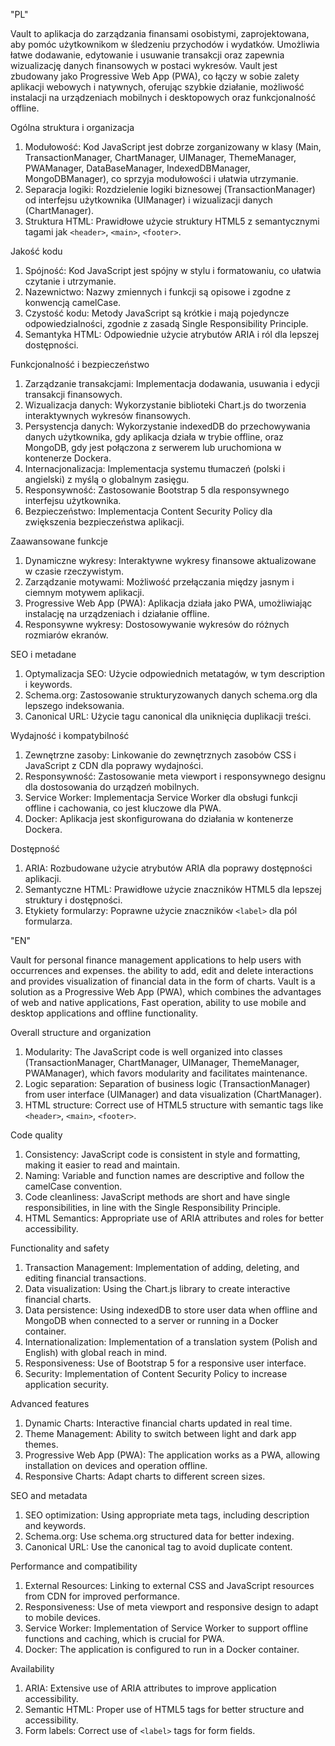 "PL"

Vault to aplikacja do zarządzania finansami osobistymi, zaprojektowana, aby pomóc użytkownikom w śledzeniu przychodów i wydatków.
Umożliwia łatwe dodawanie, edytowanie i usuwanie transakcji oraz zapewnia wizualizację danych finansowych w postaci wykresów.
Vault jest zbudowany jako Progressive Web App (PWA), co łączy w sobie zalety aplikacji webowych i natywnych, oferując szybkie działanie, możliwość instalacji na urządzeniach mobilnych i desktopowych oraz funkcjonalność offline.


Ogólna struktura i organizacja

1. Modułowość: Kod JavaScript jest dobrze zorganizowany w klasy (Main, TransactionManager, ChartManager, UIManager, ThemeManager, 
   PWAManager, DataBaseManager, IndexedDBManager, MongoDBManager), 
   co sprzyja modułowości i ułatwia utrzymanie.
2. Separacja logiki: Rozdzielenie logiki biznesowej (TransactionManager) od interfejsu użytkownika (UIManager) i wizualizacji danych
   (ChartManager).
3. Struktura HTML: Prawidłowe użycie struktury HTML5 z semantycznymi tagami jak `<header>`, `<main>`, `<footer>`.

Jakość kodu

1. Spójność: Kod JavaScript jest spójny w stylu i formatowaniu, co ułatwia czytanie i utrzymanie.
2. Nazewnictwo: Nazwy zmiennych i funkcji są opisowe i zgodne z konwencją camelCase.
3. Czystość kodu: Metody JavaScript są krótkie i mają pojedyncze odpowiedzialności, zgodnie z zasadą Single Responsibility Principle.
4. Semantyka HTML: Odpowiednie użycie atrybutów ARIA i ról dla lepszej dostępności.

Funkcjonalność i bezpieczeństwo

1. Zarządzanie transakcjami: Implementacja dodawania, usuwania i edycji transakcji finansowych.
2. Wizualizacja danych: Wykorzystanie biblioteki Chart.js do tworzenia interaktywnych wykresów finansowych.
3. Persystencja danych: Wykorzystanie indexedDB do przechowywania danych użytkownika, gdy aplikacja działa w trybie offline, oraz   
   MongoDB, gdy jest połączona z serwerem lub uruchomiona w kontenerze Dockera.
4. Internacjonalizacja: Implementacja systemu tłumaczeń (polski i angielski) z myślą o globalnym zasięgu.
5. Responsywność: Zastosowanie Bootstrap 5 dla responsywnego interfejsu użytkownika.
6. Bezpieczeństwo: Implementacja Content Security Policy dla zwiększenia bezpieczeństwa aplikacji.

Zaawansowane funkcje

1. Dynamiczne wykresy: Interaktywne wykresy finansowe aktualizowane w czasie rzeczywistym.
2. Zarządzanie motywami: Możliwość przełączania między jasnym i ciemnym motywem aplikacji.
3. Progressive Web App (PWA): Aplikacja działa jako PWA, umożliwiając instalację na urządzeniach i działanie offline.
4. Responsywne wykresy: Dostosowywanie wykresów do różnych rozmiarów ekranów.

SEO i metadane

1. Optymalizacja SEO: Użycie odpowiednich metatagów, w tym description i keywords.
2. Schema.org: Zastosowanie strukturyzowanych danych schema.org dla lepszego indeksowania.
3. Canonical URL: Użycie tagu canonical dla uniknięcia duplikacji treści.

Wydajność i kompatybilność

1. Zewnętrzne zasoby: Linkowanie do zewnętrznych zasobów CSS i JavaScript z CDN dla poprawy wydajności.
2. Responsywność: Zastosowanie meta viewport i responsywnego designu dla dostosowania do urządzeń mobilnych.
3. Service Worker: Implementacja Service Worker dla obsługi funkcji offline i cachowania, co jest kluczowe dla PWA.
4. Docker: Aplikacja jest skonfigurowana do działania w kontenerze Dockera.

Dostępność

1. ARIA: Rozbudowane użycie atrybutów ARIA dla poprawy dostępności aplikacji.
2. Semantyczne HTML: Prawidłowe użycie znaczników HTML5 dla lepszej struktury i dostępności.
3. Etykiety formularzy: Poprawne użycie znaczników `<label>` dla pól formularza.



"EN"

Vault for personal finance management applications to help users with occurrences and expenses. 
the ability to add, edit and delete interactions and provides visualization of financial data in the form of charts. 
Vault is a solution as a Progressive Web App (PWA), which combines the advantages of web and native applications, 
Fast operation, ability to use mobile and desktop applications and offline functionality.

Overall structure and organization

1. Modularity: The JavaScript code is well organized into classes (TransactionManager, ChartManager, UIManager, ThemeManager, 
   PWAManager), 
   which favors modularity and facilitates maintenance.
2. Logic separation: Separation of business logic (TransactionManager) from user interface (UIManager) and data visualization 
   (ChartManager).
3. HTML structure: Correct use of HTML5 structure with semantic tags like `<header>`, `<main>`, `<footer>`.

Code quality

1. Consistency: JavaScript code is consistent in style and formatting, making it easier to read and maintain.
2. Naming: Variable and function names are descriptive and follow the camelCase convention.
3. Code cleanliness: JavaScript methods are short and have single responsibilities, in line with the Single Responsibility Principle.
4. HTML Semantics: Appropriate use of ARIA attributes and roles for better accessibility.

Functionality and safety

1. Transaction Management: Implementation of adding, deleting, and editing financial transactions.
2. Data visualization: Using the Chart.js library to create interactive financial charts.
3. Data persistence: Using indexedDB to store user data when offline and MongoDB when connected to a server or running in a Docker    
   container.
4. Internationalization: Implementation of a translation system (Polish and English) with global reach in mind.
5. Responsiveness: Use of Bootstrap 5 for a responsive user interface.
6. Security: Implementation of Content Security Policy to increase application security.

Advanced features

1. Dynamic Charts: Interactive financial charts updated in real time.
2. Theme Management: Ability to switch between light and dark app themes.
3. Progressive Web App (PWA): The application works as a PWA, allowing installation on devices and operation offline.
4. Responsive Charts: Adapt charts to different screen sizes.

SEO and metadata

1. SEO optimization: Using appropriate meta tags, including description and keywords.
2. Schema.org: Use schema.org structured data for better indexing.
3. Canonical URL: Use the canonical tag to avoid duplicate content.

Performance and compatibility

1. External Resources: Linking to external CSS and JavaScript resources from CDN for improved performance.
2. Responsiveness: Use of meta viewport and responsive design to adapt to mobile devices.
3. Service Worker: Implementation of Service Worker to support offline functions and caching, which is crucial for PWA.
4. Docker: The application is configured to run in a Docker container.

Availability

1. ARIA: Extensive use of ARIA attributes to improve application accessibility.
2. Semantic HTML: Proper use of HTML5 tags for better structure and accessibility.
3. Form labels: Correct use of `<label>` tags for form fields.